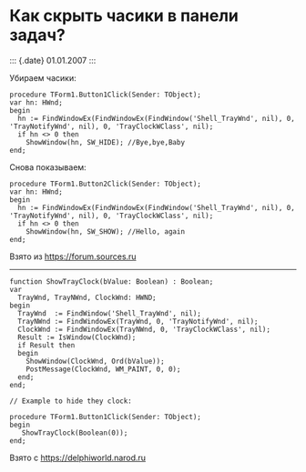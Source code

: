 Как скрыть часики в панели задач?
=================================

::: {.date}
01.01.2007
:::

Убираем часики:

    procedure TForm1.Button1Click(Sender: TObject);
    var hn: HWnd;
    begin
      hn := FindWindowEx(FindWindowEx(FindWindow('Shell_TrayWnd', nil), 0, 'TrayNotifyWnd', nil), 0, 'TrayClockWClass', nil); 
      if hn <> 0 then
        ShowWindow(hn, SW_HIDE); //Bye,bye,Baby
    end;

Снова показываем:

    procedure TForm1.Button2Click(Sender: TObject);
    var hn: HWnd;
    begin
      hn := FindWindowEx(FindWindowEx(FindWindow('Shell_TrayWnd', nil), 0, 'TrayNotifyWnd', nil), 0, 'TrayClockWClass', nil);
      if hn <> 0 then
        ShowWindow(hn, SW_SHOW); //Hello, again
    end;

Взято из <https://forum.sources.ru>

------------------------------------------------------------------------

    function ShowTrayClock(bValue: Boolean) : Boolean; 
    var 
      TrayWnd, TrayNWnd, ClockWnd: HWND; 
    begin 
      TrayWnd  := FindWindow('Shell_TrayWnd', nil); 
      TrayNWnd := FindWindowEx(TrayWnd, 0, 'TrayNotifyWnd', nil); 
      ClockWnd := FindWindowEx(TrayNWnd, 0, 'TrayClockWClass', nil); 
      Result := IsWindow(ClockWnd); 
      if Result then 
      begin 
        ShowWindow(ClockWnd, Ord(bValue)); 
        PostMessage(ClockWnd, WM_PAINT, 0, 0); 
      end; 
    end; 
     
    // Example to hide they clock: 
     
    procedure TForm1.Button1Click(Sender: TObject); 
    begin 
       ShowTrayClock(Boolean(0)); 
    end;

Взято с <https://delphiworld.narod.ru>
